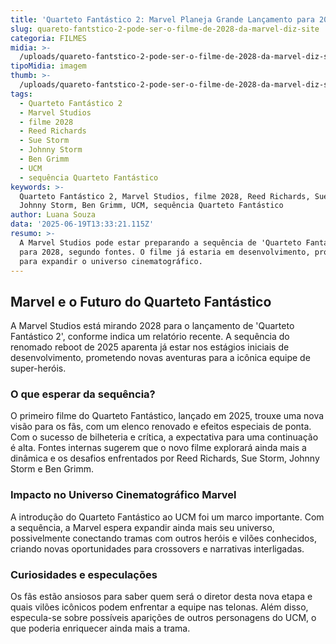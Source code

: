 ```yaml
---
title: 'Quarteto Fantástico 2: Marvel Planeja Grande Lançamento para 2028'
slug: quareto-fantstico-2-pode-ser-o-filme-de-2028-da-marvel-diz-site
categoria: FILMES
midia: >-
  /uploads/quareto-fantstico-2-pode-ser-o-filme-de-2028-da-marvel-diz-site-thumb.png
tipoMidia: imagem
thumb: >-
  /uploads/quareto-fantstico-2-pode-ser-o-filme-de-2028-da-marvel-diz-site-thumb.png
tags:
  - Quarteto Fantástico 2
  - Marvel Studios
  - filme 2028
  - Reed Richards
  - Sue Storm
  - Johnny Storm
  - Ben Grimm
  - UCM
  - sequência Quarteto Fantástico
keywords: >-
  Quarteto Fantástico 2, Marvel Studios, filme 2028, Reed Richards, Sue Storm,
  Johnny Storm, Ben Grimm, UCM, sequência Quarteto Fantástico
author: Luana Souza
data: '2025-06-19T13:33:21.115Z'
resumo: >-
  A Marvel Studios pode estar preparando a sequência de 'Quarteto Fantástico'
  para 2028, segundo fontes. O filme já estaria em desenvolvimento, promissor
  para expandir o universo cinematográfico.
---
```


## Marvel e o Futuro do Quarteto Fantástico

A Marvel Studios está mirando 2028 para o lançamento de 'Quarteto Fantástico 2', conforme indica um relatório recente. A sequência do renomado reboot de 2025 aparenta já estar nos estágios iniciais de desenvolvimento, prometendo novas aventuras para a icônica equipe de super-heróis.

### O que esperar da sequência?

O primeiro filme do Quarteto Fantástico, lançado em 2025, trouxe uma nova visão para os fãs, com um elenco renovado e efeitos especiais de ponta. Com o sucesso de bilheteria e crítica, a expectativa para uma continuação é alta. Fontes internas sugerem que o novo filme explorará ainda mais a dinâmica e os desafios enfrentados por Reed Richards, Sue Storm, Johnny Storm e Ben Grimm.

### Impacto no Universo Cinematográfico Marvel

A introdução do Quarteto Fantástico ao UCM foi um marco importante. Com a sequência, a Marvel espera expandir ainda mais seu universo, possivelmente conectando tramas com outros heróis e vilões conhecidos, criando novas oportunidades para crossovers e narrativas interligadas.

### Curiosidades e especulações

Os fãs estão ansiosos para saber quem será o diretor desta nova etapa e quais vilões icônicos podem enfrentar a equipe nas telonas. Além disso, especula-se sobre possíveis aparições de outros personagens do UCM, o que poderia enriquecer ainda mais a trama.

